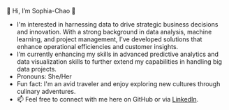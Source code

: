 👋 Hi, I’m Sophia-Chao
👀
- I'm interested in harnessing data to drive strategic business decisions and innovation. With a strong background in data analysis, machine learning, and project management, I've developed solutions that enhance operational efficiencies and customer insights.
- I’m currently enhancing my skills in advanced predictive analytics and data visualization skills to further extend my capabilities in handling big data projects.
- Pronouns: She/Her
- Fun fact: I'm an avid traveler and enjoy exploring new cultures through culinary adventures.
- 📫 Feel free to connect with me here on GitHub or via [LinkedIn](https://www.linkedin.com/in/yu-hsuan-chao-4b1557200/).

<!---
Sophia-Chao/Sophia-Chao is a ✨ special ✨ repository because its `README.md` (this file) appears on your GitHub profile.
You can click the Preview link to take a look at your changes.
--->
